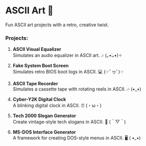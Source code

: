 # ASCII Art 🎨
Fun ASCII art projects with a retro, creative twist.

### Projects:
1. **ASCII Visual Equalizer**  
   Simulates an audio equalizer in ASCII art. 🎶 (｡•̀ᴗ•́)✧

2. **Fake System Boot Screen**  
   Simulates retro BIOS boot logs in ASCII. 💻 (☞ﾟヮﾟ)☞

3. **ASCII Tape Recorder**  
   Simulates a cassette tape with rotating reels in ASCII. 🎶 (•_•)

4. **Cyber-Y2K Digital Clock**  
   A blinking digital clock in ASCII. ⏰ (・ω・)

5. **Tech 2000 Slogan Generator**  
   Create vintage-style tech slogans in ASCII. 📢 (＾▽＾)

6. **MS-DOS Interface Generator**  
   A framework for creating DOS-style menus in ASCII. 🖥️ ( •_•)
